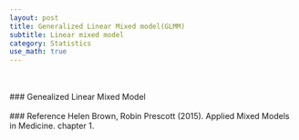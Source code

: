```yaml
---
layout: post
title: Generalized Linear Mixed model(GLMM)
subtitle: Linear mixed model
category: Statistics
use_math: true
---
```


<br>
<br>
### Genealized Linear Mixed Model






<br>
<br>
### Reference
Helen Brown, Robin Prescott (2015). Applied Mixed Models in Medicine. chapter 1.
